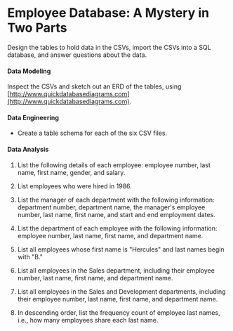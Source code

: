 # Employee Database: A Mystery in Two Parts

Design the tables to hold data in the CSVs, import the CSVs into a SQL database, and answer questions about the data. 

#### Data Modeling

Inspect the CSVs and sketch out an ERD of the tables, using [http://www.quickdatabasediagrams.com](http://www.quickdatabasediagrams.com).

#### Data Engineering

* Create a table schema for each of the six CSV files. 

#### Data Analysis

1. List the following details of each employee: employee number, last name, first name, gender, and salary.

2. List employees who were hired in 1986.

3. List the manager of each department with the following information: department number, department name, the manager's employee number, last name, first name, and start and end employment dates.

4. List the department of each employee with the following information: employee number, last name, first name, and department name.

5. List all employees whose first name is "Hercules" and last names begin with "B."

6. List all employees in the Sales department, including their employee number, last name, first name, and department name.

7. List all employees in the Sales and Development departments, including their employee number, last name, first name, and department name.

8. In descending order, list the frequency count of employee last names, i.e., how many employees share each last name.
